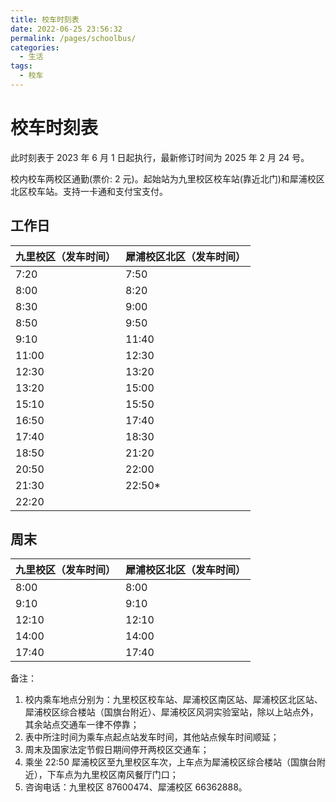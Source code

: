 ```yaml
---
title: 校车时刻表
date: 2022-06-25 23:56:32
permalink: /pages/schoolbus/
categories:
  - 生活
tags:
  - 校车
---
```


<!-- markdownlint-disable MD025 MD033 -->

# 校车时刻表

此时刻表于 2023 年 6 月 1 日起执行，最新修订时间为 2025 年 2 月 24 号。

校内校车两校区通勤(票价: 2 元)。起始站为九里校区校车站(靠近北门)和犀浦校区北区校车站。支持一卡通和支付宝支付。

## 工作日

| 九里校区（发车时间） | 犀浦校区北区（发车时间） |
| -------------------- | ------------------------ |
| 7:20                 | 7:50                     |
| 8:00                 | 8:20                     |
| 8:30                 | 9:00                     |
| 8:50                 | 9:50                     |
| 9:10                 | 11:40                    |
| 11:00                | 12:30                    |
| 12:30                | 13:20                    |
| 13:20                | 15:00                    |
| 15:10                | 15:50                    |
| 16:50                | 17:40                    |
| 17:40                | 18:30                    |
| 18:50                | 21:20                    |
| 20:50                | 22:00                    |
| 21:30                | 22:50\*                  |
| 22:20                |                          |

## 周末

| 九里校区（发车时间） | 犀浦校区北区（发车时间） |
| -------------------- | ------------------------ |
| 8:00                 | 8:00                     |
| 9:10                 | 9:10                     |
| 12:10                | 12:10                    |
| 14:00                | 14:00                    |
| 17:40                | 17:40                    |

备注：

1. 校内乘车地点分别为：九里校区校车站、犀浦校区南区站、犀浦校区北区站、犀浦校区综合楼站（国旗台附近）、犀浦校区风洞实验室站，除以上站点外，其余站点交通车一律不停靠；
2. 表中所注时间为乘车点起点站发车时间，其他站点候车时间顺延；
3. 周末及国家法定节假日期间停开两校区交通车；
4. 乘坐 22:50 犀浦校区至九里校区车次，上车点为犀浦校区综合楼站（国旗台附近），下车点为九里校区南风餐厅门口；
5. 咨询电话：九里校区 87600474、犀浦校区 66362888。
